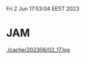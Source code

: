 Fri  2 Jun 17:53:04 EEST 2023
# JAM
<a href='./cache/202306/02_17.log'>./cache/202306/02_17.log</a>
